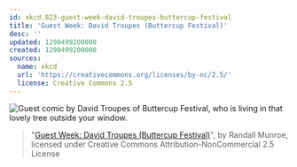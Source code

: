 ```yaml
---
id: xkcd.823-guest-week-david-troupes-buttercup-festival
title: 'Guest Week: David Troupes (Buttercup Festival)'
desc: ''
updated: 1290499200000
created: 1290499200000
sources:
  name: xkcd
  url: 'https://creativecommons.org/licenses/by-nc/2.5/'
  license: Creative Commons 2.5
---
```

![Guest comic by David Troupes of Buttercup Festival, who is living in that lovely tree outside your window.](https://imgs.xkcd.com/comics/guest_week_david_troupes_buttercup_festival.png)
> "[Guest Week: David Troupes (Buttercup Festival)](https://xkcd.com/823/)", by Randall Munroe, licensed under Creative Commons Attribution-NonCommercial 2.5 License
